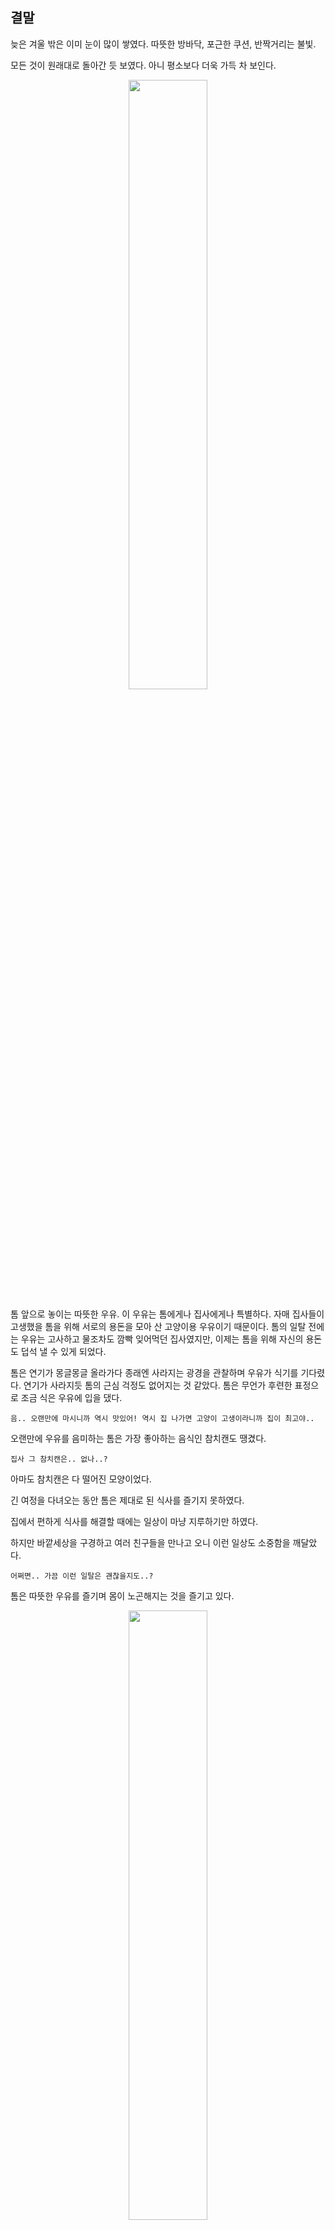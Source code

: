 ## 결말
늦은 겨울 밖은 이미 눈이 많이 쌓였다.
따뜻한 방바닥, 포근한 쿠션, 반짝거리는 불빛.

모든 것이 원래대로 돌아간 듯 보였다. 아니 평소보다 더욱 가득 차 보인다.

<!-- 소파에 앉아있는 고양이 -->
<p align="center">
<img src="https://user-images.githubusercontent.com/74239275/100250145-b097f480-2f80-11eb-8978-783565a47a63.jpg" width="50%" height="50%">

톰 앞으로 놓이는 따뜻한 우유. 
이 우유는 톰에게나 집사에게나 특별하다. 자매 집사들이 고생했을 톰을 위해 서로의 용돈을 모아 산 고양이용 우유이기 때문이다.
톰의 일탈 전에는 우유는 고사하고 물조차도 깜빡 잊어먹던 집사였지만, 이제는 톰을 위해 자신의 용돈도 덥석 낼 수 있게 되었다.

톰은 연기가 몽글몽글 올라가다 종래엔 사라지는 광경을 관찰하며 우유가 식기를 기다렸다.
연기가 사라지듯 톰의 근심 걱정도 없어지는 것 같았다.
톰은 무언가 후련한 표정으로 조금 식은 우유에 입을 댔다.

```
음.. 오랜만에 마시니까 역시 맛있어! 역시 집 나가면 고양이 고생이라니까 집이 최고야..
```
오랜만에 우유를 음미하는 톰은 가장 좋아하는 음식인 참치캔도 땡겼다.

```
집사 그 참치캔은.. 없나..?
```
아마도 참치캔은 다 떨어진 모양이었다.

긴 여정을 다녀오는 동안 톰은 제대로 된 식사를 즐기지 못하였다.

집에서 편하게 식사를 해결할 때에는 일상이 마냥 지루하기만 하였다.

하지만 바깥세상을 구경하고 여러 친구들을 만나고 오니 이런 일상도 소중함을 깨달았다.

```
어쩌면.. 가끔 이런 일탈은 괜찮을지도..?
```

톰은 따뜻한 우유를 즐기며 몸이 노곤해지는 것을 즐기고 있다.

<!-- 따뜻한 우유 -->
<p align="center"><img src="https://cdn.pixabay.com/photo/2017/08/06/17/41/milk-2594538_960_720.jpg" width="50%" height="50%">

집사는 일터에 휴가를 냈는지 부쩍 톰이랑 있는 시간이 늘었다.

```
뭔가 다시 옛날로 돌아간 것 같아 좋아...
```

창밖으로 보이는 일출.
어느새 환한 햇빛이 어두운 골목길부터 따뜻한 우리집까지 비추려 하고 있다.

조금만 지나면 제리도 잠에서 깰 터였다.
사실 겨울이 되고 제리가 밖에서 먹이를 구하는 것이 어려워 지자 톰이 선심을 썻던 것이었다.
오늘은 파티를 하는 날이다.
톰은 최대한 멋지게, 이쁘게 보이기 위해 일찍 일어나 세수를 하는 중이였다.

문득 집을 나가기 전 나에게 관심을 주지 않던 집사에게 잘보이기 위해 세수했을 때가 떠오른다.

```
이제는 그때와 달라..!
```

저 멀리서 제리가 총총걸음으로 달려온다.

오늘따라 제리가 더욱 귀엽게 느껴진다.

```
톰! 뭐해??
우리 오늘 파티하는 날인거 알지??
```

톰은 당연하다는 듯이 제리에게 말했다.

```
당연히 알지~
오늘 뭐하고 놀까??
```

```
오랜만에 내기를 하는 건 어때?
```
제리가 톰에게 내기를 제안했다.

제리와 톰은 옛날부터 수많은 내기를 즐겨했었다.

```
옛날에 했던 술래잡기를 하는 거야, 이긴 사람 소원 들어주기!
```
```
좋아, 하지만 예전처럼 봐주지 않을 거야!
```
톰과 제리의 술래잡기의 방식은 이러했다.
술래는 톰, 도망가는 사람은 제리였다.

항상 톰이 봐주기 때문에 제리가 이기곤 했지만 이번엔 제대로 할 마음인 것 같다.
```
먼저 도망가 30초 동안 숫자 센다~
```
제리가 도망갔다.

톰이 제리를 쫓으려 한다.

```
흠.. 이 기분 되게 오랜만이네..
```
톰은 예전에는 당연했던 이 놀이가 오늘따라 왠지 서글프다.

힘든 일을 겪어서 일까. 당연했던 일상이 당연하지 않게 느껴진다.

```
그동안 이런 일상을 소중하게 생각하지 않았었어.
앞으로는 하루하루를 소중하게 생각할 거야!
```
톰은 달리면서 생각했다.
```
톰! 뭐해? 안잡을거야?!
```
제리가 소파 아래에서 소리쳤다.
